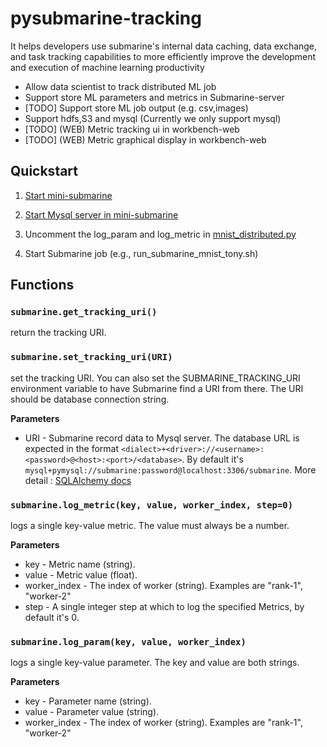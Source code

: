 <!---  
  Licensed under the Apache License, Version 2.0 (the "License");
  you may not use this file except in compliance with the License.
  You may obtain a copy of the License at
  
   http://www.apache.org/licenses/LICENSE-2.0
  
  Unless required by applicable law or agreed to in writing, software
  distributed under the License is distributed on an "AS IS" BASIS,
  WITHOUT WARRANTIES OR CONDITIONS OF ANY KIND, either express or implied.  
  See the License for the specific language governing permissions and 
  limitations under the License. See accompanying LICENSE file.
-->

# pysubmarine-tracking
It helps developers use submarine's internal data caching,
data exchange, and task tracking capabilities to more efficiently improve the
development and execution of machine learning productivity
- Allow data scientist to track distributed ML job
- Support store ML parameters and metrics in Submarine-server
- [TODO] Support store ML job output (e.g. csv,images)
- Support hdfs,S3 and mysql (Currently we only support mysql)
- [TODO] (WEB) Metric tracking ui in workbench-web
- [TODO] (WEB) Metric graphical display in workbench-web

## Quickstart
1. [Start mini-submarine](../../../dev-support/mini-submarine#run-mini-submarine-image)

2. [Start Mysql server in mini-submarine](../../../dev-support/mini-submarine#run-workbench-server)

3. Uncomment the log_param and log_metric in
[mnist_distributed.py](../../../dev-support/mini-submarine/submarine/mnist_distributed.py)

4. Start Submarine job (e.g., run_submarine_mnist_tony.sh)

## Functions
### `submarine.get_tracking_uri()`

return the tracking URI.

### `submarine.set_tracking_uri(URI)`

set the tracking URI. You can also set the
SUBMARINE_TRACKING_URI environment variable to have Submarine find a URI from
there. The URI should be database connection string. 

**Parameters**

- URI - Submarine record data to Mysql server. The database URL
is expected in the format ``<dialect>+<driver>://<username>:<password>@<host>:<port>/<database>``.
By default it's `mysql+pymysql://submarine:password@localhost:3306/submarine`.
More detail : [SQLAlchemy docs](https://docs.sqlalchemy.org/en/latest/core/engines.html#database-urls)

<!--
    TODO : get database url from submarine-site.xml 
-->

### `submarine.log_metric(key, value, worker_index, step=0)`

logs a single key-value metric. The value must always be a number.

**Parameters**
- key - Metric name (string).
- value - Metric value (float).
- worker_index - The index of worker (string). Examples are "rank-1", "worker-2"
- step - A single integer step at which to log the specified Metrics,
by default it's 0.

### `submarine.log_param(key, value, worker_index)`

logs a single key-value parameter. The key and value are both strings.

**Parameters**
- key - Parameter name (string).
- value - Parameter value (string).
- worker_index - The index of worker (string). Examples are "rank-1", "worker-2"
